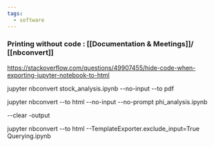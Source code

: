 ```yaml
---
tags:
  - software
---
```

### Printing without code : [[Documentation & Meetings]]/ [[nbconvert]]

https://stackoverflow.com/questions/49907455/hide-code-when-exporting-jupyter-notebook-to-html

jupyter nbconvert stock_analysis.ipynb --no-input --to pdf

jupyter nbconvert --to html --no-input --no-prompt phi_analysis.ipynb

--clear -output

jupyter nbconvert --to html --TemplateExporter.exclude_input=True Querying.ipynb


